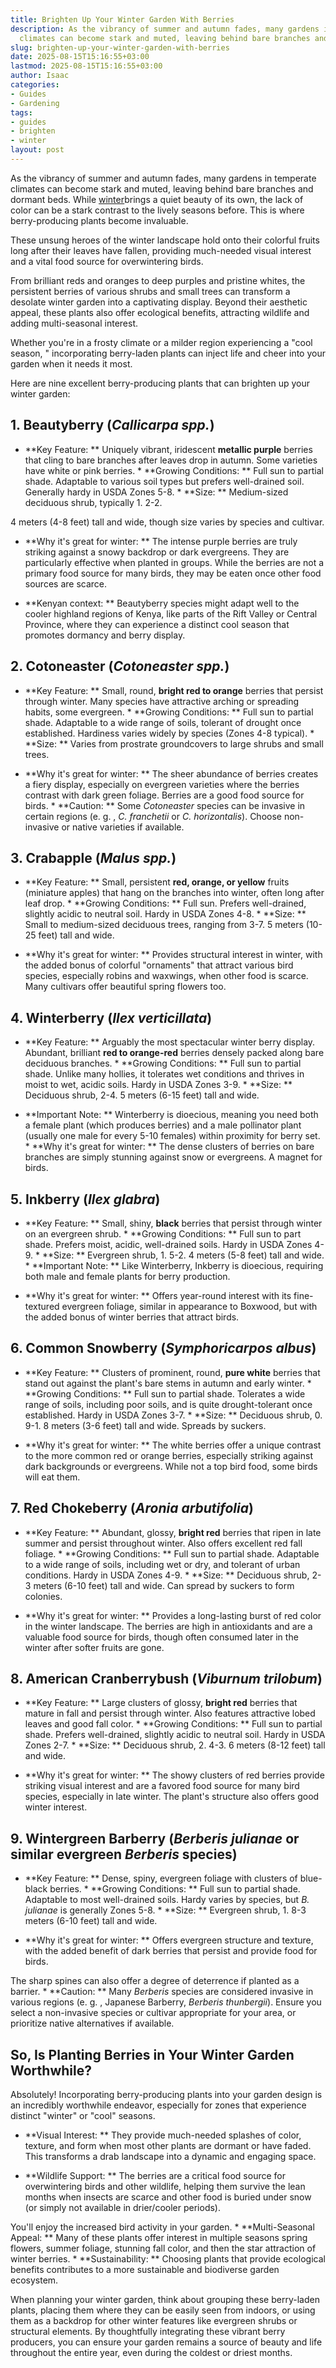 ```yaml
---
title: Brighten Up Your Winter Garden With Berries
description: As the vibrancy of summer and autumn fades, many gardens in temperate
  climates can become stark and muted, leaving behind bare branches and dormant beds.
slug: brighten-up-your-winter-garden-with-berries
date: 2025-08-15T15:16:55+03:00
lastmod: 2025-08-15T15:16:55+03:00
author: Isaac
categories:
- Guides
- Gardening
tags:
- guides
- brighten
- winter
layout: post
---
```

As the vibrancy of summer and autumn fades, many gardens in temperate climates can become stark and muted, leaving behind bare branches and dormant beds. While [winter](https://pestpolicy.com/10-winter-landscaping-ideas-to-spruce-up-your-outdoor-space/)brings a quiet beauty of its own, the lack of color can be a stark contrast to the lively seasons before. This is where berry-producing plants become invaluable.

These unsung heroes of the winter landscape hold onto their colorful fruits long after their leaves have fallen, providing much-needed visual interest and a vital food source for overwintering birds.

From brilliant reds and oranges to deep purples and pristine whites, the persistent berries of various shrubs and small trees can transform a desolate winter garden into a captivating display. Beyond their aesthetic appeal, these plants also offer ecological benefits, attracting wildlife and adding multi-seasonal interest.

Whether you're in a frosty climate or a milder region experiencing a "cool season, " incorporating berry-laden plants can inject life and cheer into your garden when it needs it most.

Here are nine excellent berry-producing plants that can brighten up your winter garden:

##  1. Beautyberry (*Callicarpa spp.*)

* **Key Feature: ** Uniquely vibrant, iridescent **metallic purple** berries that cling to bare branches after leaves drop in autumn. Some varieties have white or pink berries. * **Growing Conditions: ** Full sun to partial shade. Adaptable to various soil types but prefers well-drained soil. Generally hardy in USDA Zones 5-8. * **Size: ** Medium-sized deciduous shrub, typically 1. 2-2.

4 meters (4-8 feet) tall and wide, though size varies by species and cultivar.

* **Why it's great for winter: ** The intense purple berries are truly striking against a snowy backdrop or dark evergreens. They are particularly effective when planted in groups. While the berries are not a primary food source for many birds, they may be eaten once other food sources are scarce.

* **Kenyan context: ** Beautyberry species might adapt well to the cooler highland regions of Kenya, like parts of the Rift Valley or Central Province, where they can experience a distinct cool season that promotes dormancy and berry display.

##  2. Cotoneaster (*Cotoneaster spp.*)

* **Key Feature: ** Small, round, **bright red to orange** berries that persist through winter. Many species have attractive arching or spreading habits, some evergreen. * **Growing Conditions: ** Full sun to partial shade. Adaptable to a wide range of soils, tolerant of drought once established. Hardiness varies widely by species (Zones 4-8 typical). * **Size: ** Varies from prostrate groundcovers to large shrubs and small trees.

* **Why it's great for winter: ** The sheer abundance of berries creates a fiery display, especially on evergreen varieties where the berries contrast with dark green foliage. Berries are a good food source for birds. * **Caution: ** Some *Cotoneaster* species can be invasive in certain regions (e. g. , *C. franchetii* or *C. horizontalis*). Choose non-invasive or native varieties if available.

##  3. Crabapple (*Malus spp.*)

* **Key Feature: ** Small, persistent **red, orange, or yellow** fruits (miniature apples) that hang on the branches into winter, often long after leaf drop. * **Growing Conditions: ** Full sun. Prefers well-drained, slightly acidic to neutral soil. Hardy in USDA Zones 4-8. * **Size: ** Small to medium-sized deciduous trees, ranging from 3-7. 5 meters (10-25 feet) tall and wide.

* **Why it's great for winter: ** Provides structural interest in winter, with the added bonus of colorful "ornaments" that attract various bird species, especially robins and waxwings, when other food is scarce. Many cultivars offer beautiful spring flowers too.

##  4. Winterberry (*Ilex verticillata*)

* **Key Feature: ** Arguably the most spectacular winter berry display. Abundant, brilliant **red to orange-red** berries densely packed along bare deciduous branches. * **Growing Conditions: ** Full sun to partial shade. Unlike many hollies, it tolerates wet conditions and thrives in moist to wet, acidic soils. Hardy in USDA Zones 3-9. * **Size: ** Deciduous shrub, 2-4. 5 meters (6-15 feet) tall and wide.

* **Important Note: ** Winterberry is dioecious, meaning you need both a female plant (which produces berries) and a male pollinator plant (usually one male for every 5-10 females) within proximity for berry set. * **Why it's great for winter: ** The dense clusters of berries on bare branches are simply stunning against snow or evergreens. A magnet for birds.

##  5. Inkberry (*Ilex glabra*)

* **Key Feature: ** Small, shiny, **black** berries that persist through winter on an evergreen shrub. * **Growing Conditions: ** Full sun to part shade. Prefers moist, acidic, well-drained soils. Hardy in USDA Zones 4-9. * **Size: ** Evergreen shrub, 1. 5-2. 4 meters (5-8 feet) tall and wide. * **Important Note: ** Like Winterberry, Inkberry is dioecious, requiring both male and female plants for berry production.

* **Why it's great for winter: ** Offers year-round interest with its fine-textured evergreen foliage, similar in appearance to Boxwood, but with the added bonus of winter berries that attract birds.

##  6. Common Snowberry (*Symphoricarpos albus*)

* **Key Feature: ** Clusters of prominent, round, **pure white** berries that stand out against the plant's bare stems in autumn and early winter. * **Growing Conditions: ** Full sun to partial shade. Tolerates a wide range of soils, including poor soils, and is quite drought-tolerant once established. Hardy in USDA Zones 3-7. * **Size: ** Deciduous shrub, 0. 9-1. 8 meters (3-6 feet) tall and wide. Spreads by suckers.

* **Why it's great for winter: ** The white berries offer a unique contrast to the more common red or orange berries, especially striking against dark backgrounds or evergreens. While not a top bird food, some birds will eat them.

##  7. Red Chokeberry (*Aronia arbutifolia*)

* **Key Feature: ** Abundant, glossy, **bright red** berries that ripen in late summer and persist throughout winter. Also offers excellent red fall foliage. * **Growing Conditions: ** Full sun to partial shade. Adaptable to a wide range of soils, including wet or dry, and tolerant of urban conditions. Hardy in USDA Zones 4-9. * **Size: ** Deciduous shrub, 2-3 meters (6-10 feet) tall and wide. Can spread by suckers to form colonies.

* **Why it's great for winter: ** Provides a long-lasting burst of red color in the winter landscape. The berries are high in antioxidants and are a valuable food source for birds, though often consumed later in the winter after softer fruits are gone.

##  8. American Cranberrybush (*Viburnum trilobum*)

* **Key Feature: ** Large clusters of glossy, **bright red** berries that mature in fall and persist through winter. Also features attractive lobed leaves and good fall color. * **Growing Conditions: ** Full sun to partial shade. Prefers well-drained, slightly acidic to neutral soil. Hardy in USDA Zones 2-7. * **Size: ** Deciduous shrub, 2. 4-3. 6 meters (8-12 feet) tall and wide.

* **Why it's great for winter: ** The showy clusters of red berries provide striking visual interest and are a favored food source for many bird species, especially in late winter. The plant's structure also offers good winter interest.

##  9. Wintergreen Barberry (*Berberis julianae* or similar evergreen *Berberis* species)

* **Key Feature: ** Dense, spiny, evergreen foliage with clusters of blue-black berries. * **Growing Conditions: ** Full sun to partial shade. Adaptable to most well-drained soils. Hardy varies by species, but *B. julianae* is generally Zones 5-8. * **Size: ** Evergreen shrub, 1. 8-3 meters (6-10 feet) tall and wide.

* **Why it's great for winter: ** Offers evergreen structure and texture, with the added benefit of dark berries that persist and provide food for birds.

The sharp spines can also offer a degree of deterrence if planted as a barrier. * **Caution: ** Many *Berberis* species are considered invasive in various regions (e. g. , Japanese Barberry, *Berberis thunbergii*). Ensure you select a non-invasive species or cultivar appropriate for your area, or prioritize native alternatives if available.

##  So, Is Planting Berries in Your Winter Garden Worthwhile?

Absolutely! Incorporating berry-producing plants into your garden design is an incredibly worthwhile endeavor, especially for zones that experience distinct "winter" or "cool" seasons.

* **Visual Interest: ** They provide much-needed splashes of color, texture, and form when most other plants are dormant or have faded. This transforms a drab landscape into a dynamic and engaging space.

* **Wildlife Support: ** The berries are a critical food source for overwintering birds and other wildlife, helping them survive the lean months when insects are scarce and other food is buried under snow (or simply not available in drier/cooler periods).

You'll enjoy the increased bird activity in your garden. * **Multi-Seasonal Appeal: ** Many of these plants offer interest in multiple seasons spring flowers, summer foliage, stunning fall color, and then the star attraction of winter berries. * **Sustainability: ** Choosing plants that provide ecological benefits contributes to a more sustainable and biodiverse garden ecosystem.

When planning your winter garden, think about grouping these berry-laden plants, placing them where they can be easily seen from indoors, or using them as a backdrop for other winter features like evergreen shrubs or structural elements. By thoughtfully integrating these vibrant berry producers, you can ensure your garden remains a source of beauty and life throughout the entire year, even during the coldest or driest months.
